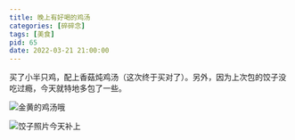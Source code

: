 ```yaml
---
title: 晚上有好喝的鸡汤
categories: [碎碎念]
tags: [美食]
pid: 65
date: 2022-03-21 21:00:00
---
```


买了小半只鸡，配上香菇炖鸡汤（这次终于买对了）。另外，因为上次包的饺子没吃过瘾，今天就特地多包了一些。

![金黄的鸡汤哦](https://web-1256060851.file.myqcloud.com/post/65/chickensoup.jpg#550x)

![饺子照片今天补上](https://web-1256060851.file.myqcloud.com/post/65/jiaozi.jpg#550x)